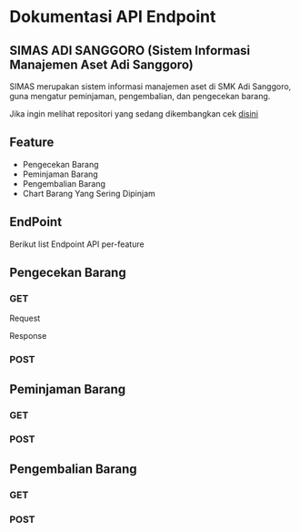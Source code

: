 # Dokumentasi API Endpoint

## SIMAS ADI SANGGORO (Sistem Informasi Manajemen Aset Adi Sanggoro) 

SIMAS merupakan sistem informasi manajemen aset di SMK Adi Sanggoro, guna mengatur peminjaman,  pengembalian, dan pengecekan barang.

Jika ingin melihat repositori yang sedang dikembangkan cek [disini](https://github.com/ramdanix/dokumentasi_rest_api/blob/master/REPOSITORIES.md)

## Feature

- Pengecekan Barang
- Peminjaman Barang
- Pengembalian Barang
- Chart Barang Yang Sering Dipinjam

## EndPoint

Berikut list Endpoint API per-feature

## Pengecekan Barang

### GET

Request

Response

### POST

## Peminjaman Barang

### GET

### POST

## Pengembalian Barang

### GET

### POST